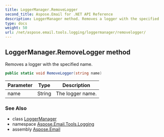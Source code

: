 ```yaml
---
title: LoggerManager.RemoveLogger
second_title: Aspose.Email for .NET API Reference
description: LoggerManager method. Removes a logger with the specified name
type: docs
weight: 50
url: /net/aspose.email.tools.logging/loggermanager/removelogger/
---
```

## LoggerManager.RemoveLogger method

Removes a logger with the specified name.

```csharp
public static void RemoveLogger(string name)
```

| Parameter | Type | Description |
| --- | --- | --- |
| name | String | The logger name. |

### See Also

* class [LoggerManager](../)
* namespace [Aspose.Email.Tools.Logging](../../loggermanager/)
* assembly [Aspose.Email](../../../)


